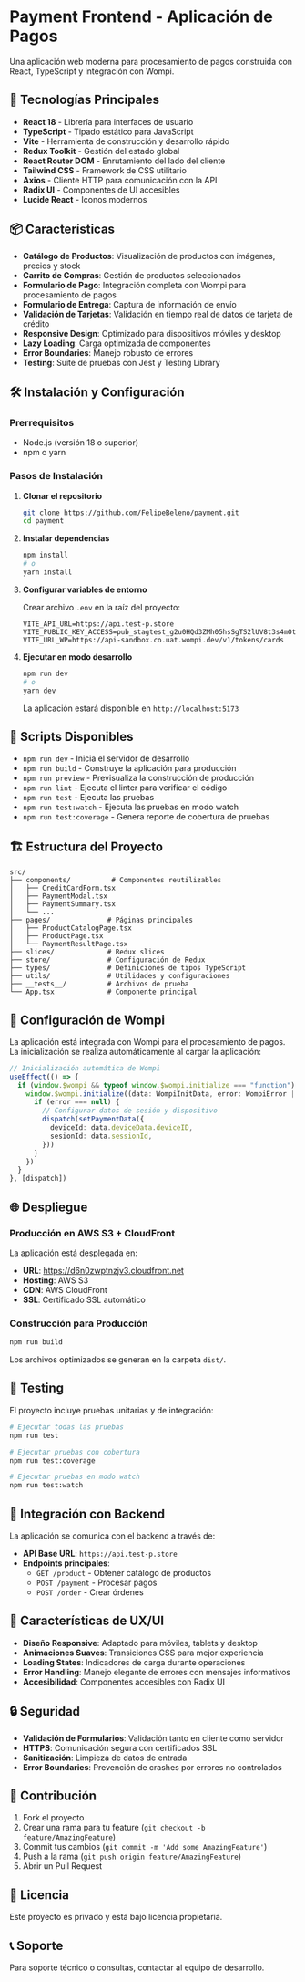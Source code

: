 # Payment Frontend - Aplicación de Pagos

Una aplicación web moderna para procesamiento de pagos construida con React, TypeScript y integración con Wompi.

## 🚀 Tecnologías Principales

- **React 18** - Librería para interfaces de usuario
- **TypeScript** - Tipado estático para JavaScript
- **Vite** - Herramienta de construcción y desarrollo rápido
- **Redux Toolkit** - Gestión del estado global
- **React Router DOM** - Enrutamiento del lado del cliente
- **Tailwind CSS** - Framework de CSS utilitario
- **Axios** - Cliente HTTP para comunicación con la API
- **Radix UI** - Componentes de UI accesibles
- **Lucide React** - Iconos modernos

## 📦 Características

- **Catálogo de Productos**: Visualización de productos con imágenes, precios y stock
- **Carrito de Compras**: Gestión de productos seleccionados
- **Formulario de Pago**: Integración completa con Wompi para procesamiento de pagos
- **Formulario de Entrega**: Captura de información de envío
- **Validación de Tarjetas**: Validación en tiempo real de datos de tarjeta de crédito
- **Responsive Design**: Optimizado para dispositivos móviles y desktop
- **Lazy Loading**: Carga optimizada de componentes
- **Error Boundaries**: Manejo robusto de errores
- **Testing**: Suite de pruebas con Jest y Testing Library

## 🛠️ Instalación y Configuración

### Prerrequisitos
- Node.js (versión 18 o superior)
- npm o yarn

### Pasos de Instalación

1. **Clonar el repositorio**
   ```bash
   git clone https://github.com/FelipeBeleno/payment.git
   cd payment
   ```

2. **Instalar dependencias**
   ```bash
   npm install
   # o
   yarn install
   ```

3. **Configurar variables de entorno**
   
   Crear archivo `.env` en la raíz del proyecto:
   ```env
   VITE_API_URL=https://api.test-p.store
   VITE_PUBLIC_KEY_ACCESS=pub_stagtest_g2u0HQd3ZMh05hsSgTS2lUV8t3s4mOt7
   VITE_URL_WP=https://api-sandbox.co.uat.wompi.dev/v1/tokens/cards
   ```

4. **Ejecutar en modo desarrollo**
   ```bash
   npm run dev
   # o
   yarn dev
   ```

   La aplicación estará disponible en `http://localhost:5173`

## 📝 Scripts Disponibles

- `npm run dev` - Inicia el servidor de desarrollo
- `npm run build` - Construye la aplicación para producción
- `npm run preview` - Previsualiza la construcción de producción
- `npm run lint` - Ejecuta el linter para verificar el código
- `npm run test` - Ejecuta las pruebas
- `npm run test:watch` - Ejecuta las pruebas en modo watch
- `npm run test:coverage` - Genera reporte de cobertura de pruebas

## 🏗️ Estructura del Proyecto

```
src/
├── components/          # Componentes reutilizables
│   ├── CreditCardForm.tsx
│   ├── PaymentModal.tsx
│   ├── PaymentSummary.tsx
│   └── ...
├── pages/              # Páginas principales
│   ├── ProductCatalogPage.tsx
│   ├── ProductPage.tsx
│   └── PaymentResultPage.tsx
├── slices/             # Redux slices
├── store/              # Configuración de Redux
├── types/              # Definiciones de tipos TypeScript
├── utils/              # Utilidades y configuraciones
├── __tests__/          # Archivos de prueba
└── App.tsx             # Componente principal
```

## 🔧 Configuración de Wompi

La aplicación está integrada con Wompi para el procesamiento de pagos. La inicialización se realiza automáticamente al cargar la aplicación:

```typescript
// Inicialización automática de Wompi
useEffect(() => {
  if (window.$wompi && typeof window.$wompi.initialize === "function") {
    window.$wompi.initialize((data: WompiInitData, error: WompiError | null) => {
      if (error === null) {
        // Configurar datos de sesión y dispositivo
        dispatch(setPaymentData({
          deviceId: data.deviceData.deviceID,
          sesionId: data.sessionId,
        }))
      }
    })
  }
}, [dispatch])
```

## 🌐 Despliegue

### Producción en AWS S3 + CloudFront

La aplicación está desplegada en:
- **URL**: https://d6n0zwptnzjv3.cloudfront.net
- **Hosting**: AWS S3
- **CDN**: AWS CloudFront
- **SSL**: Certificado SSL automático

### Construcción para Producción

```bash
npm run build
```

Los archivos optimizados se generan en la carpeta `dist/`.

## 🧪 Testing

El proyecto incluye pruebas unitarias y de integración:

```bash
# Ejecutar todas las pruebas
npm run test

# Ejecutar pruebas con cobertura
npm run test:coverage

# Ejecutar pruebas en modo watch
npm run test:watch
```

## 🔗 Integración con Backend

La aplicación se comunica con el backend a través de:
- **API Base URL**: `https://api.test-p.store`
- **Endpoints principales**:
  - `GET /product` - Obtener catálogo de productos
  - `POST /payment` - Procesar pagos
  - `POST /order` - Crear órdenes

## 📱 Características de UX/UI

- **Diseño Responsive**: Adaptado para móviles, tablets y desktop
- **Animaciones Suaves**: Transiciones CSS para mejor experiencia
- **Loading States**: Indicadores de carga durante operaciones
- **Error Handling**: Manejo elegante de errores con mensajes informativos
- **Accesibilidad**: Componentes accesibles con Radix UI

## 🔒 Seguridad

- **Validación de Formularios**: Validación tanto en cliente como servidor
- **HTTPS**: Comunicación segura con certificados SSL
- **Sanitización**: Limpieza de datos de entrada
- **Error Boundaries**: Prevención de crashes por errores no controlados

## 🤝 Contribución

1. Fork el proyecto
2. Crear una rama para tu feature (`git checkout -b feature/AmazingFeature`)
3. Commit tus cambios (`git commit -m 'Add some AmazingFeature'`)
4. Push a la rama (`git push origin feature/AmazingFeature`)
5. Abrir un Pull Request

## 📄 Licencia

Este proyecto es privado y está bajo licencia propietaria.

## 📞 Soporte

Para soporte técnico o consultas, contactar al equipo de desarrollo.